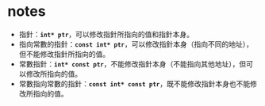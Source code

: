# notes

- 指針：**`int* ptr`**，可以修改指針所指向的值和指針本身。
- 指向常數的指針：**`const int* ptr`**，可以修改指針本身（指向不同的地址），但不能修改指針所指向的值。
- 常數指針：**`int* const ptr`**，不能修改指針本身（不能指向其他地址），但可以修改所指向的值。
- 常數指向常數的指針：**`const int* const ptr`**，既不能修改指針本身也不能修改所指向的值。